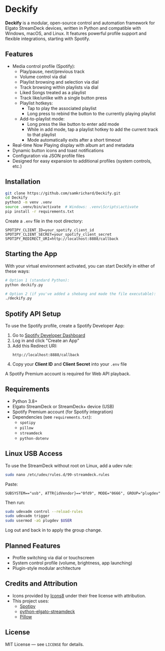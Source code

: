 # Deckify

**Deckify** is a modular, open-source control and automation framework for Elgato StreamDeck devices, written in Python and compatible with Windows, macOS, and Linux. It features powerful profile support and flexible integrations, starting with Spotify.

## Features

- Media control profile (Spotify):
  - Play/pause, next/previous track
  - Volume control via dial
  - Playlist browsing and selection via dial
  - Track browsing within playlists via dial
  - Liked Songs treated as a playlist
  - Track like/unlike with a single button press
  - Playlist hotkeys:
    - Tap to play the associated playlist
    - Long press to rebind the button to the currently playing playlist
  - Add-to-playlist mode:
    - Long press the like button to enter add mode
    - While in add mode, tap a playlist hotkey to add the current track to that playlist
    - Mode automatically exits after a short timeout
- Real-time Now Playing display with album art and metadata
- Dynamic button icons and toast notifications
- Configuration via JSON profile files
- Designed for easy expansion to additional profiles (system controls, etc.)

## Installation

```bash
git clone https://github.com/samkrichard/Deckify.git
cd Deckify
python3 -m venv .venv
source .venv/bin/activate  # Windows: .venv\Scripts\activate
pip install -r requirements.txt
```

Create a `.env` file in the root directory:

```env
SPOTIPY_CLIENT_ID=your_spotify_client_id
SPOTIPY_CLIENT_SECRET=your_spotify_client_secret
SPOTIPY_REDIRECT_URI=http://localhost:8888/callback
```

## Starting the App

With your virtual environment activated, you can start Deckify in either of these ways:

```bash
# Option 1 (standard Python):
python deckify.py

# Option 2 (if you've added a shebang and made the file executable):
./deckify.py
```

## Spotify API Setup

To use the Spotify profile, create a Spotify Developer App:

1. Go to [Spotify Developer Dashboard](https://developer.spotify.com/dashboard)
2. Log in and click "Create an App"
3. Add this Redirect URI:
   ```
   http://localhost:8888/callback
   ```
4. Copy your **Client ID** and **Client Secret** into your `.env` file

A Spotify Premium account is required for Web API playback.

## Requirements

- Python 3.8+
- Elgato StreamDeck or StreamDeck+ device (USB)
- Spotify Premium account (for Spotify integration)
- Dependencies (see `requirements.txt`):
  - `spotipy`
  - `pillow`
  - `streamdeck`
  - `python-dotenv`

## Linux USB Access

To use the StreamDeck without root on Linux, add a udev rule:

```bash
sudo nano /etc/udev/rules.d/99-streamdeck.rules
```

Paste:

```
SUBSYSTEM=="usb", ATTR{idVendor}=="0fd9", MODE="0666", GROUP="plugdev"
```

Then run:

```bash
sudo udevadm control --reload-rules
sudo udevadm trigger
sudo usermod -aG plugdev $USER
```

Log out and back in to apply the group change.

## Planned Features

- Profile switching via dial or touchscreen
- System control profile (volume, brightness, app launching)
- Plugin-style modular architecture

## Credits and Attribution

- Icons provided by [Icons8](https://icons8.com) under their free license with attribution.
- This project uses:
  - [Spotipy](https://github.com/plamere/spotipy)
  - [python-elgato-streamdeck](https://github.com/abcminiuser/python-elgato-streamdeck)
  - [Pillow](https://python-pillow.org)

## License

MIT License — see `LICENSE` for details.
